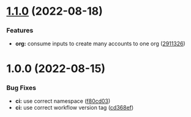 # [1.1.0](https://github.com/kolvin/terraform-aws-organizations/compare/v1.0.0...v1.1.0) (2022-08-18)


### Features

* **org:** consume inputs to create many accounts to one org ([2911326](https://github.com/kolvin/terraform-aws-organizations/commit/291132639322a0fc279143d269fee10815401cf2))

# 1.0.0 (2022-08-15)


### Bug Fixes

* **ci:** use correct namespace ([f80cd03](https://github.com/kolvin/terraform-aws-organizations/commit/f80cd036f9cb71aeb675a0cf13e680940f94382a))
* **ci:** use correct workflow version tag ([cd368ef](https://github.com/kolvin/terraform-aws-organizations/commit/cd368ef74e3423a83782de1f003f75be2af5ca1d))
